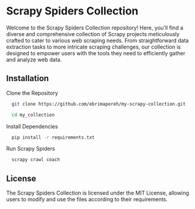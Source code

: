 
# Scrapy Spiders Collection

Welcome to the Scrapy Spiders Collection repository! Here, you'll find a diverse and comprehensive collection of Scrapy projects meticulously crafted to cater to various web scraping needs. From straightforward data extraction tasks to more intricate scraping challenges, our collection is designed to empower users with the tools they need to efficiently gather and analyze web data.


## Installation


Clone the Repository
```bash
  git clone https://github.com/ebrimaporeh/my-scrapy-collection.git
```

```bash
  cd my_collection
```
Install Dependencies
```bash
  pip install -r requirements.txt
```
Run Scrapy Spiders
```bash
  scrapy crawl coach
```

    
## License
The Scrapy Spiders Collection is licensed under the MIT License, allowing users to modify and use the files according to their requirements.
